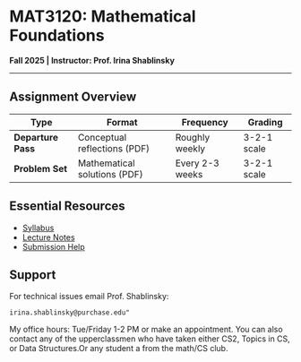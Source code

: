 # MAT3120: Mathematical Foundations  
**Fall 2025 | Instructor: Prof. Irina Shablinsky**  

---

##  Assignment Overview  
| Type | Format | Frequency | Grading |  
|------|--------|-----------|---------|  
|  **Departure Pass** | Conceptual reflections (PDF) | Roughly weekly | 3-2-1 scale |  
| **Problem Set** | Mathematical solutions (PDF) | Every 2-3 weeks | 3-2-1 scale |  

##  Essential Resources  
- [Syllabus](https://irinashab.github.io/dmath-2025/syllabus.html)  
- [Lecture Notes](https://irinashab.github.io/dmath-2025/)  
- [Submission Help](https://irinashab.github.io/dmath-2025/submissions.html)  

##  Support  
For technical issues email Prof. Shablinsky:  
```
irina.shablinsky@purchase.edu"
```
My office hours: Tue/Friday 1-2 PM or make an appointment.
You can also contact any of the upperclassmen who have taken either CS2, Topics in CS, or Data Structures.Or any student a from the math/CS club.

